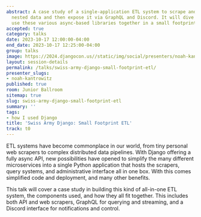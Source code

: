 ```yaml
---
abstract: A case study of a single-application ETL system to scrape and enrich complex
  nested data and then expose it via GraphQL and Discord. It will dive into how to
  use these various async-based libraries together in a small footprint app.
accepted: true
category: talks
date: 2023-10-17 12:00:00-04:00
end_date: 2023-10-17 12:25:00-04:00
group: talks
image: https://2024.djangocon.us//static/img/social/presenters/noah-kantrowitz.png
layout: session-details
permalink: /talks/swiss-army-django-small-footprint-etl/
presenter_slugs:
- noah-kantrowitz
published: true
room: Junior Ballroom
sitemap: true
slug: swiss-army-django-small-footprint-etl
summary: ''
tags:
- how I used Django
title: 'Swiss Army Django: Small Footprint ETL'
track: t0
---
```


ETL systems have become commonplace in our world, from tiny personal web scrapers to complex distributed data pipelines. With Django offering a fully async API, new possibilities have opened to simplify the many different microservices into a single Python application that hosts the scrapers, query systems, and administrative interface all in one box. With this comes simplified code and deployment, and many other benefits.

This talk will cover a case study in building this kind of all-in-one ETL system, the components used, and how they all fit together. This includes both API and web scrapers, GraphQL for querying and streaming, and a Discord interface for notifications and control.
